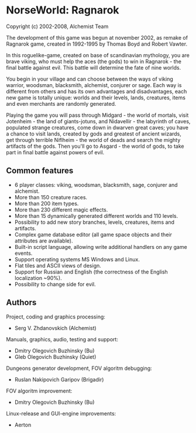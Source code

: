 # NorseWorld: Ragnarok

Copyright (c) 2002-2008, Alchemist Team

The development of this game was begun at november 2002, 
as remake of Ragnarok game, created in 1992-1995
by Thomas Boyd and Robert Vawter.

In this roguelike-game, created on base of scandinavian mythology, 
you are brave viking, who must help the aces (the gods) to win in Ragnarok - 
the final battle against evil. This battle will determine the fate of nine worlds.

You begin in your village and can choose between the ways of viking warrior, woodsman, 
blacksmith, alchemist, conjurer or sage. Each way is different from others and has 
its own advantages and disadvantages, each new game is totally unique:
worlds and their levels, lands, creatures, items and even
merchants are randomly generated.

Playing the game you will pass through Midgard - the world of mortals, 
visit Jotenheim - the land of giants-jotuns, and Nidavellir - 
the labyrinth of caves, populated strange creatures, come down 
in dwarven great caves; you have a chance to visit lands, 
created by gods and greatest of ancient wizards, get through
terrible Niflheim - the world of deads and search the mighty 
artifacts of the gods. Then you'll go to Asgard - the world of gods, 
to take part in final battle against powers of evil.

## Common features

- 6 player classes: viking, woodsman, blacksmith, sage, conjurer and alchemist.
- More than 150 creature races.
- More than 200 item types.
- More than 230 different magic effects.
- More than 15 dynamically generated different worlds and 110 levels.
- Possibility to add new story branches, levels, creatures, items and artifacts.
- Complex game database editor (all game space objects and their attributes are available).
- Built-in script language, allowing write additional handlers on any game events.
- Support operating systems MS Windows and Linux.
- Flat tiles and ASCII views of design.
- Support for Russian and English (the correctness of the English localization ~90%).
- Possibility to change side for evil.
  
## Authors

Project, coding and graphics processing:
  - Serg V. Zhdanovskich (Alchemist)

Manuals, graphics, audio, testing and support:
  - Dmitry Olegovich Buzhinsky (Bu)
  - Gleb Olegovich Buzhinsky (Quiet)

Dungeons generator development, FOV algoritm debugging:
  - Ruslan Nakipovich Garipov (Brigadir)

FOV algoritm improvement:
  - Dmitry Olegovich Buzhinsky (Bu)

Linux-release and GUI-engine improvements:
  - Aerton
